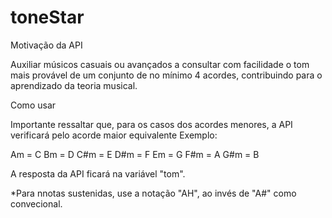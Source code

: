 # toneStar

Motivação da API

Auxiliar músicos casuais ou avançados a consultar com facilidade o tom mais provável de um conjunto de no mínimo 4 acordes, contribuindo para o aprendizado da teoria musical.

Como usar

Importante ressaltar que, para os casos dos acordes menores, a API verificará pelo acorde maior equivalente
Exemplo:

Am = C
Bm = D
C#m = E
D#m = F
Em = G
F#m = A
G#m = B

A resposta da API ficará na variável "tom".

*Para nnotas sustenidas, use a notação "AH", ao  invés de "A#" como convecional.
